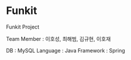 # Funkit
Funkit Project

Team Member : 이호성, 최해범, 김규현, 이호재

DB : MySQL
Language : Java
Framework : Spring
